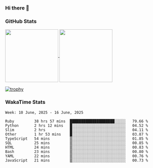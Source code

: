 ### Hi there 👋

### GitHub Stats

<a href="https://github.com/anuraghazra/github-readme-stats">
  <img align="center" height="170px" src="https://github-readme-stats.vercel.app/api/top-langs/?username=tksfjt1024&layout=compact&count_private=true&show_icons=true&show_icons=true&theme=graywhite" />
</a>
<a href="https://github.com/anuraghazra/github-readme-stats">
  <img align="center" height="170px" src="https://github-readme-stats.vercel.app/api?username=tksfjt1024&count_private=true&show_icons=true&show_icons=true&theme=graywhite" />
</a>

[![trophy](https://github-profile-trophy.vercel.app/?username=tksfjt1024)](https://github.com/ryo-ma/github-profile-trophy)

### WakaTime Stats

<!--START_SECTION:waka-->
```text
Week: 10 June, 2025 - 16 June, 2025

Ruby         38 hrs 57 mins  ████████████████████░░░░░   79.66 % 
Python       2 hrs 12 mins   █░░░░░░░░░░░░░░░░░░░░░░░░   04.52 % 
Slim         2 hrs           █░░░░░░░░░░░░░░░░░░░░░░░░   04.11 % 
Other        1 hr 53 mins    █░░░░░░░░░░░░░░░░░░░░░░░░   03.87 % 
TypeScript   54 mins         ▒░░░░░░░░░░░░░░░░░░░░░░░░   01.85 % 
SQL          25 mins         ▒░░░░░░░░░░░░░░░░░░░░░░░░   00.85 % 
HTML         24 mins         ▒░░░░░░░░░░░░░░░░░░░░░░░░   00.83 % 
Bash         23 mins         ▒░░░░░░░░░░░░░░░░░░░░░░░░   00.80 % 
YAML         22 mins         ▒░░░░░░░░░░░░░░░░░░░░░░░░   00.76 % 
JavaScript   21 mins         ▒░░░░░░░░░░░░░░░░░░░░░░░░   00.73 % 
```
<!--END_SECTION:waka-->
